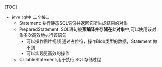 [TOC]



* java.sql中 三个接口
  * Statement: 执行静态SQL语句并返回它所生成结果的对象
  * PreparedStatement:  SQL语句被**预编译并存储在此对象**中,可以使用该对象多次高效地执行该语句
    * 可以操作图片视频 通过占位符，操作Blob类型的数据，Statement 做不到
    * 可以实现更高效的操作
  * CallableStatement:用于执行 SQL存储过程